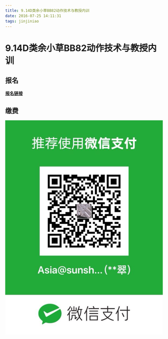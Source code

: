 ```yaml
---
title: 9.14D类余小草BB82动作技术与教授内训
date: 2016-07-25 14:11:31
tags: jinjiniao
---
```



# 9.14D类余小草BB82动作技术与教授内训

## 报名

**[报名链接](https://www.wjx.top/m/27897277.aspx)**

## 缴费

![](/images/jinjiniao/jinjiniao_payment.jpg)


